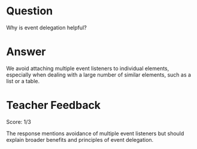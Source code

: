 # Question

Why is event delegation helpful?

# Answer

We avoid attaching multiple event listeners to individual elements, especially when dealing with a large number of similar elements, such as a list or a table.

# Teacher Feedback

Score: 1/3

The response mentions avoidance of multiple event listeners but should explain broader benefits and principles of event delegation.